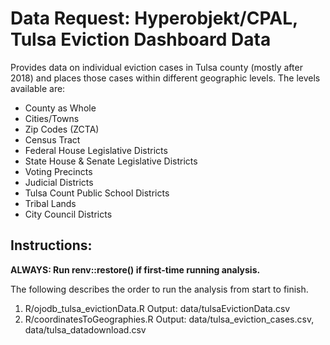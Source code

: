 # Data Request: Hyperobjekt/CPAL, Tulsa Eviction Dashboard Data

Provides data on individual eviction cases in Tulsa county (mostly after 2018)
and places those cases within different geographic levels. The levels available are:
- County as Whole
- Cities/Towns
- Zip Codes (ZCTA)
- Census Tract
- Federal House Legislative Districts
- State House & Senate Legislative Districts
- Voting Precincts
- Judicial Districts
- Tulsa Count Public School Districts
- Tribal Lands
- City Council Districts

## Instructions:

**ALWAYS: Run renv::restore() if first-time running analysis.**

The following describes the order to run the analysis from start to finish.
1) R/ojodb_tulsa_evictionData.R
   Output: data/tulsaEvictionData.csv
2) R/coordinatesToGeographies.R
   Output: data/tulsa_eviction_cases.csv, data/tulsa_datadownload.csv
